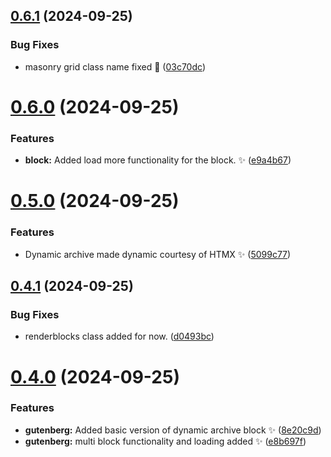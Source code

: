 ## [0.6.1](https://github.com/JCO-Digital/jcore-dynamic-archive/compare/v0.6.0...v0.6.1) (2024-09-25)


### Bug Fixes

* masonry grid class name fixed 🐛 ([03c70dc](https://github.com/JCO-Digital/jcore-dynamic-archive/commit/03c70dc7aa9cb6e42b773360f41f7e8518cd2266))



# [0.6.0](https://github.com/JCO-Digital/jcore-dynamic-archive/compare/v0.5.0...v0.6.0) (2024-09-25)


### Features

* **block:** Added load more functionality for the block. ✨ ([e9a4b67](https://github.com/JCO-Digital/jcore-dynamic-archive/commit/e9a4b6771769fc69186fc449cc159773971770ff))



# [0.5.0](https://github.com/JCO-Digital/jcore-dynamic-archive/compare/v0.4.1...v0.5.0) (2024-09-25)


### Features

* Dynamic archive made dynamic courtesy of HTMX ✨ ([5099c77](https://github.com/JCO-Digital/jcore-dynamic-archive/commit/5099c773f4224892a4873069909ff2584507e08f))



## [0.4.1](https://github.com/JCO-Digital/jcore-dynamic-archive/compare/v0.4.0...v0.4.1) (2024-09-25)


### Bug Fixes

* renderblocks class added for now. ([d0493bc](https://github.com/JCO-Digital/jcore-dynamic-archive/commit/d0493bc9097cdc6cfda0987bb76141761e028e8c))



# [0.4.0](https://github.com/JCO-Digital/jcore-dynamic-archive/compare/v0.3.0...v0.4.0) (2024-09-25)


### Features

* **gutenberg:** Added basic version of dynamic archive block ✨ ([8e20c9d](https://github.com/JCO-Digital/jcore-dynamic-archive/commit/8e20c9d3da39ed4277d1c62b42d3989fb66fe393))
* **gutenberg:** multi block functionality and loading added ✨ ([e8b697f](https://github.com/JCO-Digital/jcore-dynamic-archive/commit/e8b697f33da053504a53a54f005ae96ac48a4bb0))



